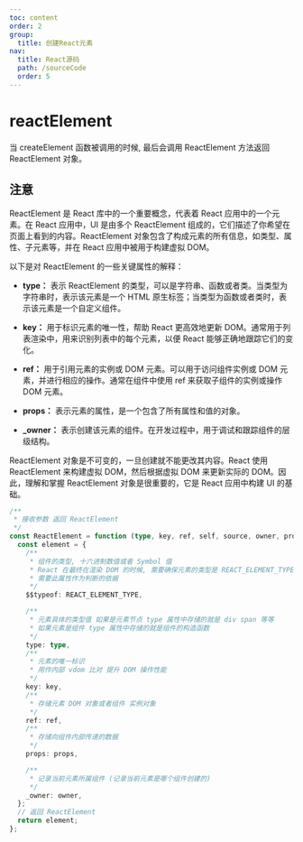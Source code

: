 ```yaml
---
toc: content
order: 2
group:
  title: 创建React元素
nav:
  title: React源码
  path: /sourceCode
  order: 5
---
```

# reactElement

当 createElement 函数被调用的时候, 最后会调用  ReactElement 方法返回 ReactElement 对象。

## 注意
ReactElement 是 React 库中的一个重要概念，代表着 React 应用中的一个元素。在 React 应用中，UI 是由多个 ReactElement 组成的，它们描述了你希望在页面上看到的内容。ReactElement 对象包含了构成元素的所有信息，如类型、属性、子元素等，并在 React 应用中被用于构建虚拟 DOM。

以下是对 ReactElement 的一些关键属性的解释：

- **type：** 表示 ReactElement 的类型，可以是字符串、函数或者类。当类型为字符串时，表示该元素是一个 HTML 原生标签；当类型为函数或者类时，表示该元素是一个自定义组件。

- **key：** 用于标识元素的唯一性，帮助 React 更高效地更新 DOM。通常用于列表渲染中，用来识别列表中的每个元素，以便 React 能够正确地跟踪它们的变化。

- **ref：** 用于引用元素的实例或 DOM 元素。可以用于访问组件实例或 DOM 元素，并进行相应的操作。通常在组件中使用 ref 来获取子组件的实例或操作 DOM 元素。

- **props：** 表示元素的属性，是一个包含了所有属性和值的对象。

- **_owner：** 表示创建该元素的组件。在开发过程中，用于调试和跟踪组件的层级结构。

ReactElement 对象是不可变的，一旦创建就不能更改其内容。React 使用 ReactElement 来构建虚拟 DOM，然后根据虚拟 DOM 来更新实际的 DOM。因此，理解和掌握 ReactElement 对象是很重要的，它是 React 应用中构建 UI 的基础。
```ts
/**
 * 接收参数 返回 ReactElement
 */
const ReactElement = function (type, key, ref, self, source, owner, props) {
  const element = {
    /**
     * 组件的类型, 十六进制数值或者 Symbol 值
     * React 在最终在渲染 DOM 的时候, 需要确保元素的类型是 REACT_ELEMENT_TYPE
     * 需要此属性作为判断的依据
     */
    $$typeof: REACT_ELEMENT_TYPE,

    /**
     * 元素具体的类型值 如果是元素节点 type 属性中存储的就是 div span 等等
     * 如果元素是组件 type 属性中存储的就是组件的构造函数
     */
    type: type,
    /**
     * 元素的唯一标识
     * 用作内部 vdom 比对 提升 DOM 操作性能
     */
    key: key,
    /**
     * 存储元素 DOM 对象或者组件 实例对象
     */
    ref: ref,
    /**
     * 存储向组件内部传递的数据
     */
    props: props,

    /**
     * 记录当前元素所属组件 (记录当前元素是哪个组件创建的)
     */
    _owner: owner,
  };
  // 返回 ReactElement
  return element;
};
```